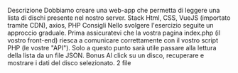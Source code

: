 Descrizione
Dobbiamo creare una web-app che permetta di leggere una lista di dischi presente nel nostro server.
Stack
Html, CSS, VueJS (importato tramite CDN), axios, PHP
Consigli
Nello svolgere l'esercizio seguite un approccio graduale.
Prima assicuratevi che la vostra pagina index.php (il vostro front-end) riesca a comunicare correttamente con il vostro script PHP (le vostre "API").
Solo a questo punto sarà utile passare alla lettura della lista da un file JSON.
Bonus
Al click su un disco, recuperare e mostrare i dati del disco selezionato.
2 file

<!-- SERVE PER FARE IL FILTRAGGIO -->

<!-- //1°cosa : fare far leggere il contenuto del file e farcelo restituire come stringa
$string = file_get_contents('database/api.json');

//3°mettere una condizione per farci restituire i dati in pagina
//se nome artista è settato filtro altrimenti me li restituisce tutti 
if (isset($_GET['nome_artista'])){
     //Filtro i dati , non posso filtrare in un array associativo quindi lo trasformo in stringa
     $apis = json_decode($string, true);
     //creiamo un array vuoto
     $responseData = []; 

     //4° e per ogni api 
     foreach($apis as $api){
        if($api['nome_artista'] == $S_GET['nome_artista']) {
            //pushami dentro responseData (con []) api
            $responseData[] = $api;
        }
     }
     //5° per far funzionare l'api devo restituire la versione codificata di responseData.json
     header('Content-Type : application/json');
     //6° dopo averlo trasformato lo restituiamo
     echo json_encode($responseData);
}
else{
    //2° cosa da fare : restituisco il contenuto del file, setto l'header e lo restituisco
    header('Content-Type : application/json');

    echo $string;
} -->


<!-- SPIEGAZIONE PASSAGGIO PER PASSAGGIO CON A SEGUIRE ARRAY JSON ASSOCIATIVA -->

<!-- //1°file_get_content() legge il contenuto di un file e ce lo restituisce come stringa 
// $string = file_get_contents('database/api.json');
//2°json_decode traduce una stringa da formato json in una variabile PHP 
//lo useremo però solo quando dobbiamo elaborare l'array non ha senso
//usare il decode per poi ricodificarlo con header('Content-Type : application/json');
// $api = json_decode($string, true);

//1°usiamo json_encode per tradurre il nostro array associativo in formato json
//2°file_put_content() ci permette di scrivere i nostri dati all'interno del nostro file api.json

//      $dischi = [

//         [
//             'nome_artista' => 'Colapesce' ,
//             'titolo_canzone' => 'Restiamo a casa' ,
//             'img' => 'https://images.genius.com/d2c41736bebbf132befd28a17136bca9.1000x1000x1.jpg'
//         ],
//         [
//             'nome_artista' => 'Colapesce' ,
//             'titolo_canzone' => 'Restiamo a casa' ,
//             'img' => 'https://images.genius.com/d2c41736bebbf132befd28a17136bca9.1000x1000x1.jpg'
//         ],
//         [
//             'nome_artista' => 'Colapesce' ,
//             'titolo_canzone' => 'Restiamo a casa' ,
//             'img' => 'https://images.genius.com/d2c41736bebbf132befd28a17136bca9.1000x1000x1.jpg'
//         ],
//         [
//             'nome_artista' => 'Colapesce' ,
//             'titolo_canzone' => 'Restiamo a casa' ,
//             'img' => 'https://images.genius.com/d2c41736bebbf132befd28a17136bca9.1000x1000x1.jpg'
//         ],
//         [
//             'nome_artista' => 'Colapesce' ,
//             'titolo_canzone' => 'Restiamo a casa' ,
//             'img' => 'https://images.genius.com/d2c41736bebbf132befd28a17136bca9.1000x1000x1.jpg'
//         ],

        
//     ] ;

// header('Content-Type : application/json');
//json_enchode traduce qualsiasi tipo di dato in formato json
//noi la useremo per trasformare gli array php in oggetto json
// echo json_encode($dischi);

?>
  -->


<!-- COME AGGIUNGERE UNA CHIAVE AD UN ARRAY ASSOCIATIVA JSON DA PHP-->

<!-- //1°cosa :la funzione file_put_contents ci fa modificare qualsiasi file al suo interno
$string = file_get_contents('database/api.json');

//2° codifichiamo il file per tradurre il nostro array associativo in formato json
$apis = json_decode($string, true);

     //3° per aggiungere a tutti gli studenti una chiave
     foreach($apis as $index => $api){
        $apis[$index]['minuti'] = '1.05';
     }
     
     //per salvare questi dati in persistenza che fare?
     //non posso modificare il file json da questo file php
     //quindi prima trasformo l'array in json con json_encode
     $apiJson = json_encode($apis);
     
     //questa funzione sostituisce 
    file_put_contents('database/api.json', $apiJson);

    //cosi' lo abbiamo salvato in persistenza
-->  